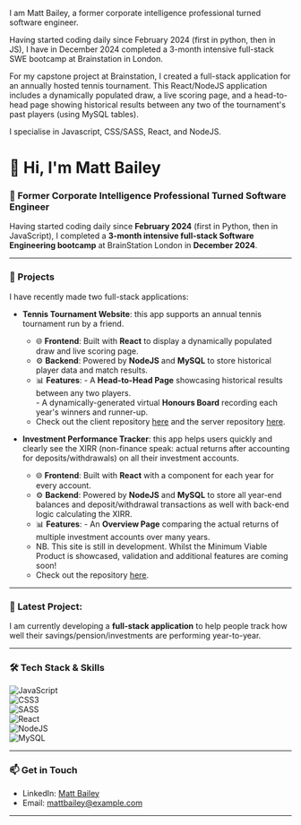 I am Matt Bailey, a former corporate intelligence professional turned software engineer.

Having started coding daily since February 2024 (first in python, then in JS), I have in December 2024 completed a 3-month intensive full-stack SWE bootcamp at Brainstation in London. 

For my capstone project at Brainstation, I created a full-stack application for an annually hosted tennis tournament. This React/NodeJS application includes a dynamically populated draw, a live scoring page, and a head-to-head page showing historical results between any two of the tournament's past players (using MySQL tables).

I specialise in Javascript, CSS/SASS, React, and NodeJS.

# 👋 Hi, I'm Matt Bailey

### 🧩 Former Corporate Intelligence Professional Turned Software Engineer  

Having started coding daily since **February 2024** (first in Python, then in JavaScript), I completed a **3-month intensive full-stack Software Engineering bootcamp** at BrainStation London in **December 2024**.

---

### 🎾 Projects 

I have recently made two full-stack applications:

-  **Tennis Tournament Website**: this app supports an annual tennis tournament run by a friend.
      - 🌐 **Frontend**: Built with **React** to display a dynamically populated draw and live scoring page.  
      - ⚙️ **Backend**: Powered by **NodeJS** and **MySQL** to store historical player data and match results.  
      - 📊 **Features**:
              - A **Head-to-Head Page** showcasing historical results between any two players.  
              - A dynamically-generated virtual **Honours Board** recording each year's winners and runner-up.
      - Check out the client repository [here](https://github.com/baileyma/matt-bailey-capstone) and the server repository [here](https://github.com/baileyma/matt-bailey-capstone-backend).

-  **Investment Performance Tracker**: this app helps users quickly and clearly see the XIRR (non-finance speak: actual returns after accounting for deposits/withdrawals) on all their investment accounts.
      - 🌐 **Frontend**: Built with **React** with a component for each year for every account.  
      - ⚙️ **Backend**: Powered by **NodeJS** and **MySQL** to store all year-end balances and deposit/withdrawal transactions as well with back-end logic calculating the XIRR.  
      - 📊 **Features**:
              - An **Overview Page** comparing the actual returns of multiple investment accounts over many years.
      - NB. This site is still in development. Whilst the Minimum Viable Product is showcased, validation and additional features are coming soon!
      - Check out the repository [here](https://github.com/baileyma/investment-tracker).               

---

### 🎾 Latest Project: 

I am currently developing a **full-stack application** to help people track how well their savings/pension/investments are performing year-to-year.

---

### 🛠️ Tech Stack & Skills

![JavaScript](https://img.shields.io/badge/-JavaScript-222?style=flat&logo=javascript)  
![CSS3](https://img.shields.io/badge/-CSS3-1572B6?style=flat&logo=css3)  
![SASS](https://img.shields.io/badge/-SASS-CC6699?style=flat&logo=sass)  
![React](https://img.shields.io/badge/-React-61DAFB?style=flat&logo=react)  
![NodeJS](https://img.shields.io/badge/-Node.js-339933?style=flat&logo=node.js)  
![MySQL](https://img.shields.io/badge/-MySQL-4479A1?style=flat&logo=mysql)  

---

### 📫 Get in Touch  

- LinkedIn: [Matt Bailey](#)  
- Email: [mattbailey@example.com](mailto:mattbailey@example.com)  

---



